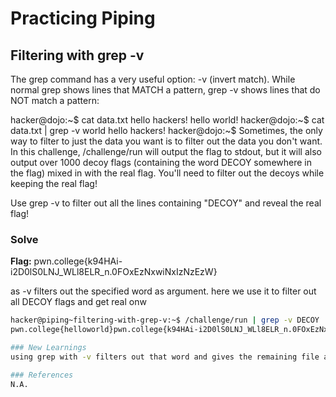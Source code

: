 # Practicing Piping 

## Filtering with grep -v

The grep command has a very useful option: -v (invert match). While normal grep shows lines that MATCH a pattern, grep -v shows lines that do NOT match a pattern:

hacker@dojo:~$ cat data.txt
hello hackers!
hello world!
hacker@dojo:~$ cat data.txt | grep -v world
hello hackers!
hacker@dojo:~$
Sometimes, the only way to filter to just the data you want is to filter out the data you don't want. In this challenge, /challenge/run will output the flag to stdout, but it will also output over 1000 decoy flags (containing the word DECOY somewhere in the flag) mixed in with the real flag. You'll need to filter out the decoys while keeping the real flag!

Use grep -v to filter out all the lines containing "DECOY" and reveal the real flag!

### Solve
**Flag:** pwn.college{k94HAi-i2D0lS0LNJ_WLl8ELR_n.0FOxEzNxwiNxIzNzEzW}
 
as -v filters out the specified word as argument. here we use it to filter out all DECOY flags and get real onw

```bash
hacker@piping~filtering-with-grep-v:~$ /challenge/run | grep -v DECOY
pwn.college{helloworld}pwn.college{k94HAi-i2D0lS0LNJ_WLl8ELR_n.0FOxEzNxwiNxIzNzEzW}```

### New Learnings
using grep with -v filters out that word and gives the remaining file as output.

### References 
N.A.
